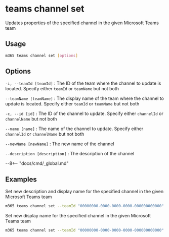 # teams channel set

Updates properties of the specified channel in the given Microsoft Teams team

## Usage

```sh
m365 teams channel set [options]
```

## Options

`-i, --teamId [teamId]`
: The ID of the team where the channel to update is located. Specify either `teamId` or `teamName` but not both

`--teamName [teamName]`
: The display name of the team where the channel to update is located. Specify either `teamId` or `teamName` but not both

`-c, --id [id]`
: The ID of the channel to update. Specify either `channelId` or `channelName` but not both

`--name [name]`
: The name of the channel to update. Specify either `channelId` or `channelName` but not both

`--newName [newName]`
: The new name of the channel

`--description [description]`
: The description of the channel

--8<-- "docs/cmd/_global.md"

## Examples
  
Set new description and display name for the specified channel in the given Microsoft Teams team

```sh
m365 teams channel set --teamId "00000000-0000-0000-0000-000000000000" --name Reviews --newName Projects --description "Channel for new projects"
```

Set new display name for the specified channel in the given Microsoft Teams team

```sh
m365 teams channel set --teamId "00000000-0000-0000-0000-000000000000" --name Reviews --newName Projects
```
